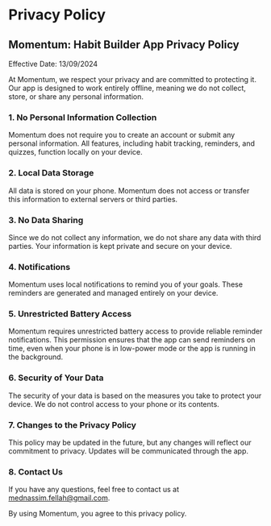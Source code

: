 # Privacy Policy

## Momentum: Habit Builder App Privacy Policy

Effective Date: 13/09/2024

At Momentum, we respect your privacy and are committed to protecting it. Our app is designed to work entirely offline, meaning we do not collect, store, or share any personal information.

### 1. No Personal Information Collection
Momentum does not require you to create an account or submit any personal information. All features, including habit tracking, reminders, and quizzes, function locally on your device.

### 2. Local Data Storage
All data is stored on your phone. Momentum does not access or transfer this information to external servers or third parties.

### 3. No Data Sharing
Since we do not collect any information, we do not share any data with third parties. Your information is kept private and secure on your device.

### 4. Notifications
Momentum uses local notifications to remind you of your goals. These reminders are generated and managed entirely on your device.

### 5. Unrestricted Battery Access
Momentum requires unrestricted battery access to provide reliable reminder notifications. This permission ensures that the app can send reminders on time, even when your phone is in low-power mode or the app is running in the background.

### 6. Security of Your Data
The security of your data is based on the measures you take to protect your device. We do not control access to your phone or its contents.

### 7. Changes to the Privacy Policy
This policy may be updated in the future, but any changes will reflect our commitment to privacy. Updates will be communicated through the app.

### 8. Contact Us
If you have any questions, feel free to contact us at mednassim.fellah@gmail.com.

By using Momentum, you agree to this privacy policy.
